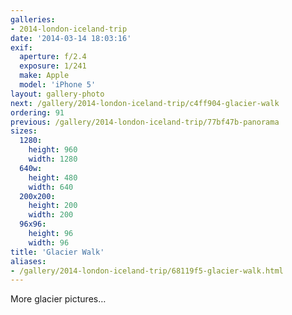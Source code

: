 ```yaml
---
galleries:
- 2014-london-iceland-trip
date: '2014-03-14 18:03:16'
exif:
  aperture: f/2.4
  exposure: 1/241
  make: Apple
  model: 'iPhone 5'
layout: gallery-photo
next: /gallery/2014-london-iceland-trip/c4ff904-glacier-walk
ordering: 91
previous: /gallery/2014-london-iceland-trip/77bf47b-panorama
sizes:
  1280:
    height: 960
    width: 1280
  640w:
    height: 480
    width: 640
  200x200:
    height: 200
    width: 200
  96x96:
    height: 96
    width: 96
title: 'Glacier Walk'
aliases:
- /gallery/2014-london-iceland-trip/68119f5-glacier-walk.html
---
```


More glacier pictures…
